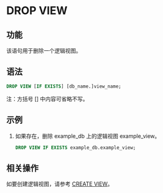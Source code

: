 # DROP VIEW

## 功能

该语句用于删除一个逻辑视图。

## 语法

```sql
DROP VIEW [IF EXISTS] [db_name.]view_name;
```

注：方括号 [] 中内容可省略不写。

## 示例

1. 如果存在，删除 example_db 上的逻辑视图 example_view。

    ```sql
    DROP VIEW IF EXISTS example_db.example_view;
    ```

## 相关操作

如要创建逻辑视图，请参考 [CREATE VIEW](../data-definition/CREATE%20VIEW.md)。
